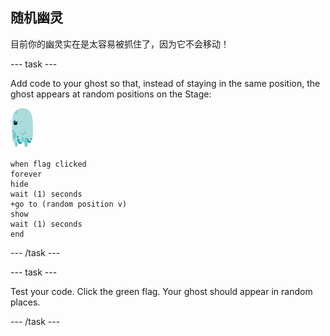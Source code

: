## 随机幽灵

目前你的幽灵实在是太容易被抓住了，因为它不会移动！

\--- task \---

Add code to your ghost so that, instead of staying in the same position, the ghost appears at random positions on the Stage:

![幽灵角色](images/ghost-sprite.png)

```blocks3
when flag clicked
forever
hide
wait (1) seconds
+go to (random position v)
show
wait (1) seconds
end
```

\--- /task \---

\--- task \---

Test your code. Click the green flag. Your ghost should appear in random places.

\--- /task \---
